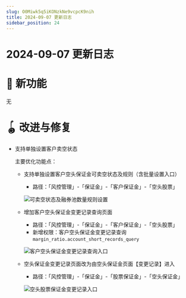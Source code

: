 ```yaml
---
slug: O0Miwk5q5iKONzkNe9vcpcK9nih
title: 2024-09-07 更新日志
sidebar_position: 24
---
```



# 2024-09-07 更新日志


# 🎉 新功能


无


# 🪀 改进与修复

- 支持单独设置客户卖空状态

    主要优化功能点：

    - 支持单独设置客户空头保证金可卖空状态及规则（含批量设置入口）
        - 路径：「风控管理」-「保证金」-「客户保证金」-「空头股票」

        ![可卖空状态及融券池数量规则设置](/assets/00d7429a941ad89cf294e3be4701e6ce.png)

    - 增加客户空头保证金变更记录查询页面
        - 路径：「风控管理」-「保证金」-「客户保证金」-「空头股票」
        - 新增权限：客户空头保证金变更记录查询 `margin_ratio.account_short_records_query`

        ![客户空头保证金变更记录查询入口](/assets/eeffae10f1631bfaee6368f723de2516.png)

    - 空头保证金变更记录页面改为由空头保证金页面【变更记录】进入
        - 路径：「风控管理」-「保证金」-「股票保证金」-「空头保证金」

        ![空头股票保证金变更记录入口](/assets/e93c66e93a1e3483760369b72a073c07.png)

